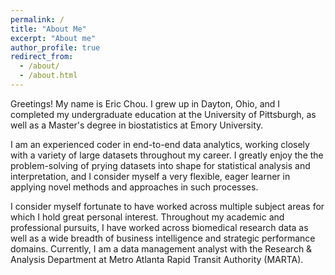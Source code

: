 ```yaml
---
permalink: /
title: "About Me"
excerpt: "About me"
author_profile: true
redirect_from: 
  - /about/
  - /about.html
---
```

Greetings! My name is Eric Chou. I grew up in Dayton, Ohio, and I completed my undergraduate education at the University of Pittsburgh, as well as a Master's degree in biostatistics at Emory University.

I am an experienced coder in end-to-end data analytics, working closely with a variety of large datasets throughout my career. I greatly enjoy the the problem-solving of prying datasets into shape for statistical analysis and interpretation, and I consider myself a very flexible, eager learner in applying novel methods and approaches in such processes. 

I consider myself fortunate to have worked across multiple subject areas for which I hold great personal interest. Throughout my academic and professional pursuits, I have worked across biomedical research data as well as a wide breadth of business intelligence and strategic performance domains. Currently, I am a data management analyst with the Research & Analysis Department at Metro Atlanta Rapid Transit Authority (MARTA).
